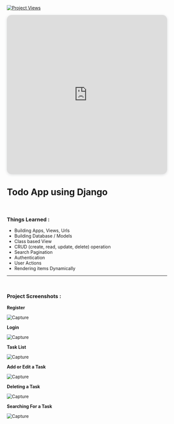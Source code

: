 [![Project Views](https://hits.sh/github.com/wsamio/Todo_app.svg)](https://hits.sh/github.com/wsamio/Todo_app/)


<iframe width="100%" height="500px" style="box-shadow: 0 2px 8px 0 rgba(63,69,81,0.16); border-radius:15px;" allowtransparency="true" allowfullscreen="true" scrolling="no" title="Embedded DrawSQL IFrame" frameborder="0" src="https://drawsql.app/teams/team-1229/diagrams/todo-app/embed"></iframe> 

# Todo App using Django
<br>

### Things Learned :
- Building Apps, Views, Urls
- Building Database / Models
- Class based View
- CRUD (create, read, update, delete) operation
- Search Pagination
- Authentication
- User Actions
- Rendering items Dynamically
<hr>
<br>

### Project Screenshots :

**Register**

![Capture](https://user-images.githubusercontent.com/125558428/228889052-e3324c97-2e2f-4236-bf63-f7a91f35fc49.PNG)
<br>

**Login**

![Capture](https://user-images.githubusercontent.com/125558428/228890274-703e9479-1997-41fe-9fe3-437295af6927.PNG)
<br>

**Task List**

![Capture](https://user-images.githubusercontent.com/125558428/228890943-4829fdd5-bda7-443e-8bc5-ebcf8cf52cb9.PNG)
<br>

**Add or Edit a Task**


![Capture](https://user-images.githubusercontent.com/125558428/228891913-1ad9b0a2-4917-4a91-b537-cc7d4988887c.PNG)
<br>

**Deleting a Task**

![Capture](https://user-images.githubusercontent.com/125558428/228893048-a93048e6-c197-448c-96da-4f4cbdc14640.PNG)
<br>

**Searching For a Task**

![Capture](https://user-images.githubusercontent.com/125558428/228894248-a2fb7293-9eb1-4e4a-8600-d216a16e7d14.PNG)
